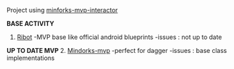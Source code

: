 Project using [minforks-mvp-interactor](https://github.com/MindorksOpenSource/android-mvp-interactor-architecture/tree/master/app/src/main/java/com/mindorks/framework/mvp/ui)

**BASE ACTIVITY**

1. [Ribot](https://github.com/ribot/ribot-app-android/blob/master/app/src/main/java/io/ribot/app/ui/base/BaseActivity.java) 
    -MVP base like official android blueprints
    -issues : not up to date

**UP TO DATE MVP**
2. [Mindorks-mvp](https://github.com/MindorksOpenSource/android-mvp-architecture) 
    -perfect for dagger
    -issues : base class implementations
